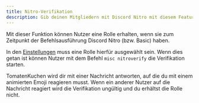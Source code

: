 ```yaml
---
title: Nitro-Verifikation
description: Gib deinen Mitgliedern mit Discord Nitro mit diesem Feature eine eigene Rolle.
---
```


Mit dieser Funktion können Nutzer eine Rolle erhalten, wenn sie zum Zeitpunkt der Befehlsausführung Discord Nitro (bzw. Basic) haben.

In den [Einstellungen](https://tomatenkuchen.com/dashboard/settings#nitroVerifyRole) muss eine Rolle hierfür ausgewählt sein.
Wenn dies getan ist können Nutzer mit dem Befehl `misc nitroverify` die Verifikation starten.

TomatenKuchen wird dir mit einer Nachricht antworten, auf die du mit einem animierten Emoji reagieren musst.
Wenn ein anderer Nutzer auf die Nachricht reagiert wird die Verifikation ungültig und du erhältst die Rolle nicht.
